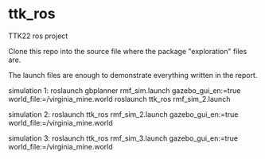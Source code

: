 # ttk_ros
TTK22 ros project

Clone this repo into the source file where the package "exploration" files are.

The launch files are enough to demonstrate everything written in the report.


simulation 1: roslaunch gbplanner rmf_sim.launch gazebo_gui_en:=true world_file:=<path to world file>/virginia_mine.world
                roslaunch ttk_ros rmf_sim_2.launch

simulation 2: roslaunch ttk_ros rmf_sim_2.launch gazebo_gui_en:=true world_file:=<path to world file>/virginia_mine.world

simulation 3: roslaunch ttk_ros rmf_sim_3.launch gazebo_gui_en:=true world_file:=<path to world file>/virginia_mine.world
